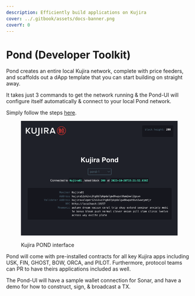 ```yaml
---
description: Efficiently build applications on Kujira
cover: ../.gitbook/assets/docs-banner.png
coverY: 0
---
```


# Pond (Developer Toolkit)

Pond creates an entire local Kujira network, complete with price feeders, and scaffolds out a dApp template that you can start building on straight away.

It takes just 3 commands to get the network running & the Pond-UI will configure itself automatically & connect to your local Pond network.

Simply follow the steps [here](https://github.com/Team-Kujira/pond-ui).

<figure><img src="../.gitbook/assets/pond logo (1).png" alt=""><figcaption><p>Kujira POND interface</p></figcaption></figure>

Pond will come with pre-installed contracts for all key Kujira apps including USK, FIN, GHOST, BOW, ORCA, and PILOT. Furthermore, protocol teams can PR to have theirs applications included as well.

The Pond-UI will have a sample wallet connection for Sonar, and have a demo for how to construct, sign, & broadcast a TX.
